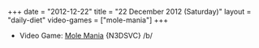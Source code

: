 +++
date = "2012-12-22"
title = "22 December 2012 (Saturday)"
layout = "daily-diet"
video-games = ["mole-mania"]
+++


* Video Game: [Mole Mania](/video-games/mole-mania) {N3DSVC} /b/